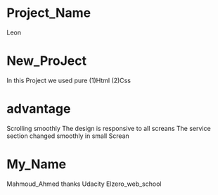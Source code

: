# Project_Name
Leon
# New_ProJect
In this Project we used pure (1)Html
(2)Css
# advantage
Scrolling smoothly
The design is responsive to all screans
The service section changed smoothly in small
Screan
# My_Name
Mahmoud_Ahmed
thanks
Udacity
Elzero_web_school

